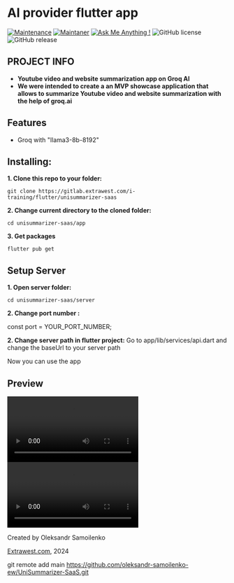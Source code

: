 #  AI provider flutter app
[![Maintenance](https://img.shields.io/badge/Maintained%3F-yes-green.svg)]()
[![Maintaner](https://img.shields.io/static/v1?label=Oleksandr%20Samoilenko&message=Maintainer&color=red)](mailto:oleksandr.samoilenko@extrawest.com)
[![Ask Me Anything !](https://img.shields.io/badge/Ask%20me-anything-1abc9c.svg)]()
![GitHub license](https://img.shields.io/github/license/Naereen/StrapDown.js.svg)
![GitHub release](https://img.shields.io/badge/release-v1.0.0-blue)

## PROJECT INFO
- **Youtube video and website summarization app on Groq AI**
- **We were intended to create a an MVP showcase application that allows to summarize Youtube video and website summarization with the help of groq.ai**

## Features
- Groq with "llama3-8b-8192"

## Installing:
**1. Clone this repo to your folder:**

```
git clone https://gitlab.extrawest.com/i-training/flutter/unisummarizer-saas
```

**2. Change current directory to the cloned folder:**

```
cd unisummarizer-saas/app
```

**3. Get packages**

```
flutter pub get
```
## Setup Server
**1. Open server folder:**

```
cd unisummarizer-saas/server
```
**2. Change port number :**

const port = YOUR_PORT_NUMBER;

**2. Change server path in flutter project:**
Go to app/lib/services/api.dart and change the baseUrl to your server path

Now you can use the app

## Preview

![Preview](https://gitlab.extrawest.com/i-training/flutter/unisummarizer-saas/-/blob/main/demo_files/web-summarize.mp4)
![Preview](https://gitlab.extrawest.com/i-training/flutter/unisummarizer-saas/-/blob/main/demo_files/youtube-summarize.mp4)

Created by Oleksandr Samoilenko

[Extrawest.com](https://www.extrawest.com), 2024


git remote add main https://github.com/oleksandr-samoilenko-ew/UniSummarizer-SaaS.git